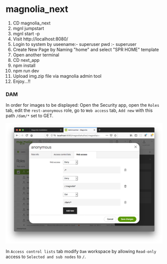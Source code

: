 # magnolia_next

1) CD magnolia_next
2) mgnl jumpstart
3) mgnl start -p <path to tomcat folder>
4) Visit http://localhost:8080/
5) Login to system by useename:- superuser pwd :- superuser
6) Create New Page by Naming "home" and select "SPR HOME" template
7) Open another terminal
8) CD next_app
9) npm install
10) npm run dev
11) Upload img.zip file via magnolia admin tool
12) Enjoy...!!

### DAM

In order for images to be displayed:
Open the Security app, open the `Roles` tab, edit the `rest-anonymous` role, go to `Web access` tab, `Add new` with this path `/dam/*` set to GET.

![Image Access for Anonymous](next_app/public/README-security-anonymous-dam.png)

In `Access control lists` tab modify `Dam` workspace by allowing `Read-only` access to `Selected and sub nodes` to `/`.
